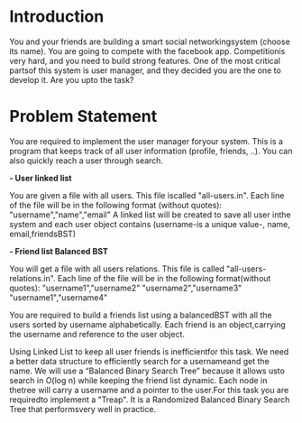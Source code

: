 # Introduction
You and your friends are building a smart social networkingsystem (choose its name). 
You are going to compete with the facebook app. 
Competitionis very hard, and you need to build strong features. One of the most critical partsof this system is user manager, 
and they decided you are the one to develop it. Are you upto the task?

# Problem Statement
You are required to implement the user manager foryour system. 
This is a program that keeps track of all user information (profile, friends, ..). You can also quickly reach a user through search.

**- User linked list**

You are given a file with all users. This file iscalled "all-users.in". Each line of the file will be in the following format (without quotes): "username","name","email" A linked list will be created to save all user inthe system and each user object contains (username-is a unique value-, name, email,friendsBST)

**- Friend list Balanced BST**

  You will get a file with all users relations. This file is called "all-users-relations.in". Each line of the file will be in the following format(without quotes):
  "username1","username2" "username2","username3" "username1","username4"

  You are required to build a friends list using a balancedBST with all the users sorted by username alphabetically. Each friend is an object,carrying the username and reference     to the user object.

  Using Linked List to keep all user friends is inefficientfor this task. We need a better data structure to efficiently search for a usernameand get the name. We will use a         “Balanced Binary Search Tree” because it allows usto search in O(log n) while keeping the friend list dynamic. Each node in thetree will carry a username and a pointer to the     user.For this task you are requiredto implement a "Treap". It is a Randomized Balanced Binary Search Tree that performsvery well in practice. 
